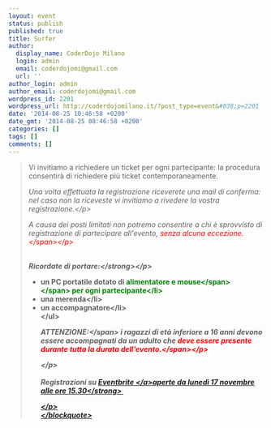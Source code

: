 ```yaml
---
layout: event
status: publish
published: true
title: Surfer
author:
  display_name: CoderDojo Milano
  login: admin
  email: coderdojomi@gmail.com
  url: ''
author_login: admin
author_email: coderdojomi@gmail.com
wordpress_id: 2201
wordpress_url: http://coderdojomilano.it/?post_type=event&#038;p=2201
date: '2014-08-25 10:46:58 +0200'
date_gmt: '2014-08-25 08:46:58 +0200'
categories: []
tags: []
comments: []
---
```

<blockquote>Vi invitiamo a richiedere&nbsp;un ticket per ogni partecipante: la procedura consentir&agrave; di richiedere pi&ugrave; ticket contemporaneamente.</p>
<p style="font-style: italic;">Una volta effettuata la registrazione riceverete una mail di conferma: nel caso non la riceveste vi invitiamo a rivedere la vostra registrazione.<&#47;p></p>
<p style="font-style: italic;">A causa dei posti limitati non potremo consentire a chi &egrave; sprovvisto di registrazione di partecipare all'evento,&nbsp;<span style="color: #ff0000;">senza alcuna eccezione.<&#47;span><&#47;p><br />
&nbsp;</p>
<p style="font-style: italic;"><strong>Ricordate di portare:<&#47;strong><&#47;p></p>
<ul>
<li>un PC portatile dotato di&nbsp;<span style="font-weight: bold;"><span style="color: #008000;">alimentatore e mouse<&#47;span><&#47;span>&nbsp;per ogni partecipante<&#47;li>
<li>una merenda<&#47;li>
<li>un accompagnatore<&#47;li><br />
<&#47;ul></p>
<p style="font-style: italic;"><span style="font-weight: bold;">ATTENZIONE:<&#47;span>&nbsp;i ragazzi di et&agrave; inferiore a 16 anni devono essere accompagnati da un adulto che<span style="color: #ff0000;">&nbsp;deve essere presente durante tutta la durata dell'evento.<&#47;span><&#47;p></p>
<p style="font-style: italic;"><&#47;p><br />
&nbsp;<br />
<strong>Registrazioni su <a href="https:&#47;&#47;www.eventbrite.it&#47;e&#47;biglietti-surfer-by-coderdojo-milano-workingcapital-14384431221" target="_blank">Eventbrite <&#47;a>aperte da luned&igrave; 17 novembre alle ore 15.30<&#47;strong>&nbsp;</p>
<p style="font-style: italic;"><&#47;p><br />
<&#47;blockquote></p>
